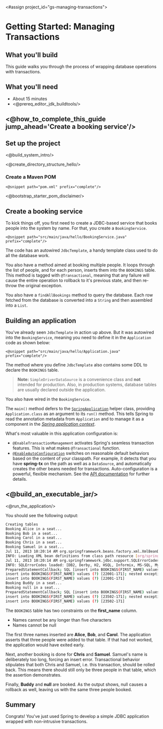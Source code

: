 <#assign project_id="gs-managing-transactions">

# Getting Started: Managing Transactions


What you'll build
-----------------

This guide walks you through the process of wrapping database operations with transactions.


What you'll need
----------------

 - About 15 minutes
 - <@prereq_editor_jdk_buildtools/>


## <@how_to_complete_this_guide jump_ahead='Create a booking service'/>


<a name="scratch"></a>
Set up the project
------------------

<@build_system_intro/>

<@create_directory_structure_hello/>

### Create a Maven POM

    <@snippet path="pom.xml" prefix="complete"/>

<@bootstrap_starter_pom_disclaimer/>


<a name="initial"></a>
Create a booking service
------------------------
To kick things off, you first need to create a JDBC-based service that books people into the system by name. For that, you create a `BookingService`.

    <@snippet path="src/main/java/hello/BookingService.java" prefix="complete"/>

The code has an autowired `JdbcTemplate`, a handy template class used to do all the database work.

You also have a method aimed at booking multiple people. It loops through the list of people, and for each person, inserts them into the `BOOKINGS` table. This method is tagged with `@Transactional`, meaning that any failure will cause the entire operation to rollback to it's previous state, and then re-throw the original exception.

You also have a `findAllBookings` method to query the database. Each row fetched from the database is converted into a `String` and then assembled into a `List`.

Building an application
-----------------------
You've already seen `JdbcTemplate` in action up above. But it was autowired into the `BookingService`, meaning you need to define it in the `Application` code as shown below:

    <@snippet path="src/main/java/hello/Application.java" prefix="complete"/>
    
The method where you define `JdbcTemplate` also contains some DDL to declare the `BOOKINGS` table.

> **Note:** `SimpleDriverDataSource` is a convenience class and **not** intended for production. Also, in production systems, database tables are usually declared outside the application.

You also have wired in the `BookingService`.

The `main()` method defers to the [`SpringApplication`][] helper class, providing `Application.class` as an argument to its `run()` method. This tells Spring to read the annotation metadata from `Application` and to manage it as a component in the _[Spring application context][u-application-context]_.

What's most valuable in this application configuration is:
- `@EnableTransactionManagement` activates Spring's seamless transaction features. This is what makes `@Transactional` function.
- [`@EnableAutoConfiguration`][] switches on reasonable default behaviors based on the content of your classpath. For example, it detects that you have **spring-tx** on the path as well as a `DataSource`, and automatically creates the other beans needed for transactions. Auto-configuration is a powerful, flexible mechanism. See the [API documentation][`@EnableAutoConfiguration`] for further details.


## <@build_an_executable_jar/>

<@run_the_application/>

You should see the following output:

```sh
Creating tables
Booking Alice in a seat...
Booking Bob in a seat...
Booking Carol in a seat...
Booking Chris in a seat...
Booking Samuel in a seat...
Jul 11, 2013 10:20:14 AM org.springframework.beans.factory.xml.XmlBeanDefinitionReader loadBeanDefinitions
INFO: Loading XML bean definitions from class path resource [org/springframework/jdbc/support/sql-error-codes.xml]
Jul 11, 2013 10:20:14 AM org.springframework.jdbc.support.SQLErrorCodesFactory <init>
INFO: SQLErrorCodes loaded: [DB2, Derby, H2, HSQL, Informix, MS-SQL, MySQL, Oracle, PostgreSQL, Sybase]
PreparedStatementCallback; SQL [insert into BOOKINGS(FIRST_NAME) values (?)]; Value too long for column "FIRST_NAME VARCHAR(5) NOT NULL": "'Samuel' (6)"; SQL statement:
insert into BOOKINGS(FIRST_NAME) values (?) [22001-171]; nested exception is org.h2.jdbc.JdbcSQLException: Value too long for column "FIRST_NAME VARCHAR(5) NOT NULL": "'Samuel' (6)"; SQL statement:
insert into BOOKINGS(FIRST_NAME) values (?) [22001-171]
Booking Buddy in a seat...
Booking null in a seat...
PreparedStatementCallback; SQL [insert into BOOKINGS(FIRST_NAME) values (?)]; NULL not allowed for column "FIRST_NAME"; SQL statement:
insert into BOOKINGS(FIRST_NAME) values (?) [23502-171]; nested exception is org.h2.jdbc.JdbcSQLException: NULL not allowed for column "FIRST_NAME"; SQL statement:
insert into BOOKINGS(FIRST_NAME) values (?) [23502-171]
```

The `BOOKINGS` table has two constraints on the **first_name** column.
- Names cannot be any longer than five characters
- Names cannot be null

The first three names inserted are **Alice**, **Bob**, and **Carol**. The application asserts that three people were added to that table. If that had not worked, the application would have exited early.

Next, another booking is done for **Chris** and **Samuel**. Samuel's name is deliberately too long, forcing an insert error. Transactional behavior stipulates that both Chris and Samuel, i.e. this transaction, should be rolled back. This means there should still only be three people in that table, which the assertion demonstrates.

Finally, **Buddy** and **null** are booked. As the output shows, null causes a rollback as well, leaving us with the same three people booked.

Summary
-------
Congrats! You've just used Spring to develop a simple JDBC application wrapped with non-intrusive transactions.

[u-application-context]: /understanding/application-context
[`SpringApplication`]: http://static.springsource.org/spring-bootstrap/docs/0.5.0.BUILD-SNAPSHOT/javadoc-api/org/springframework/bootstrap/SpringApplication.html
[`@EnableAutoConfiguration`]: http://static.springsource.org/spring-bootstrap/docs/0.5.0.BUILD-SNAPSHOT/javadoc-api/org/springframework/bootstrap/context/annotation/SpringApplication.html

